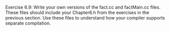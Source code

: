 Exercise 6.9: Write your own versions of the fact.cc and factMain.cc
files. These files should include your Chapter6.h from the exercises in the
previous section. Use these files to understand how your compiler supports
separate compilation.